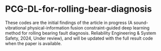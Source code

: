 # PCG-DL-for-rolling-bear-diagnosis
These codes are the initial findings of the article in progress (A sound-vibrational physical-information fusion constraint-guided deep learning method for rolling bearing fault diagnosis. Reliability Engineering & System Safety, 2024, Under review), and will be updated with the full result code when the paper is available.

